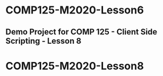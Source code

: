 # COMP125-M2020-Lesson6

## Demo Project for COMP 125 - Client Side Scripting - Lesson 8
# COMP125-M2020-Lesson8
